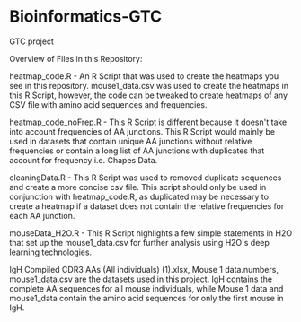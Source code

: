 # Bioinformatics-GTC
GTC project 

Overview of Files in this Repository:

heatmap_code.R - An R Script that was used to create the heatmaps you see in this repository. mouse1_data.csv was used to create the heatmaps in this R Script, however, the code can be tweaked to create heatmaps of any CSV file with amino acid sequences and frequencies. 

heatmap_code_noFrep.R - This R Script is different because it doesn't take into account frequencies of AA junctions. This R Script would mainly be used in datasets that contain unique AA junctions without relative frequencies or contain a long list of AA junctions with duplicates that account for frequency i.e. Chapes Data.

cleaningData.R - This R Script was used to removed duplicate sequences and create a more concise csv file. This script should only be used in conjunction with heatmap_code.R, as duplicated may be necessary to create a heatmap if a dataset does not contain the relative frequencies for each AA junction.

mouseData_H2O.R - This R Script highlights a few simple statements in H2O that set up the mouse1_data.csv for further analysis using H2O's deep learning technologies.

IgH Compiled CDR3 AAs (All individuals) (1).xlsx, Mouse 1 data.numbers, mouse1_data.csv are the datasets used in this project. IgH contains the complete AA sequences for all mouse individuals, while Mouse 1 data and mouse1_data contain the amino acid sequences for only the first mouse in IgH.
